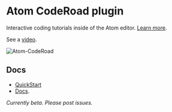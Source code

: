 # Atom CodeRoad plugin

Interactive coding tutorials inside of the Atom editor. [Learn more](https://coderoad.github.io).

See a [video](https://youtu.be/DbLpdgrYVOU).

![Atom-CodeRoad](https://coderoad.github.io/img/gif/atom-coderoad-0.5.1.gif)

## Docs

* [QuickStart](https://coderoad.github.io/docs/#install)
* [Docs](https://coderoad.github.io/docs).


*Currently beta. Please post issues.*
